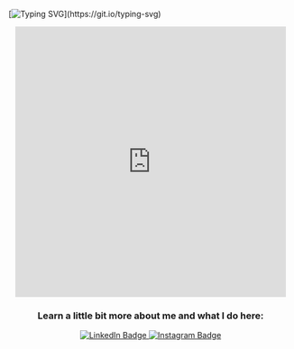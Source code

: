 [![Typing SVG](https://readme-typing-svg.herokuapp.com?size=30&color=FFC95BDA&lines=Hey%2C+you+there!+;Let's+talk+code!!!)](https://git.io/typing-svg)
<div id="header" align="center">
<iframe src="https://giphy.com/embed/SUcApSWjPwQMARvcM8" width="480" height="480" frameBorder="0" class="giphy-embed" allowFullScreen></iframe>
</div>

<div id="badges" align="center">
  <h3>Learn a little bit more about me and what I do here: </h3> 
  <a  target="_blank" href="https://www.linkedin.com/in/isabela-caldeira-a98b7922b/">
    <img src="https://img.shields.io/badge/LinkedIn-blue?style=for-the-badge&logo=linkedin&logoColor=white" alt="LinkedIn Badge"/>
  </a>
  <a  target="_blank" href="https://www.instagram.com/_belacaldeira/">
    <img src="https://img.shields.io/badge/Instagram-E4405F?style=for-the-badge&logo=instagram&logoColor=white" alt="Instagram Badge"/>
  </a>
</div>
